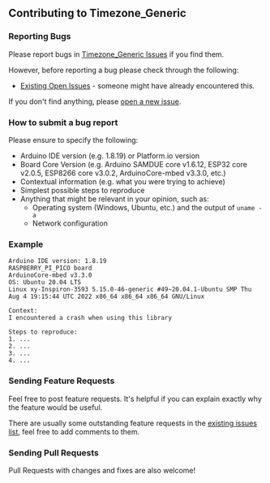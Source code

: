 ## Contributing to Timezone_Generic

### Reporting Bugs

Please report bugs in [Timezone_Generic Issues](https://github.com/khoih-prog/Timezone_Generic/issues) if you find them.

However, before reporting a bug please check through the following:

* [Existing Open Issues](https://github.com/khoih-prog/Timezone_Generic/issues) - someone might have already encountered this.

If you don't find anything, please [open a new issue](https://github.com/khoih-prog/Timezone_Generic/issues/new).

### How to submit a bug report

Please ensure to specify the following:

* Arduino IDE version (e.g. 1.8.19) or Platform.io version
* Board Core Version (e.g. Arduino SAMDUE core v1.6.12, ESP32 core v2.0.5, ESP8266 core v3.0.2, ArduinoCore-mbed v3.3.0, etc.)
* Contextual information (e.g. what you were trying to achieve)
* Simplest possible steps to reproduce
* Anything that might be relevant in your opinion, such as:
  * Operating system (Windows, Ubuntu, etc.) and the output of `uname -a`
  * Network configuration


### Example

```
Arduino IDE version: 1.8.19
RASPBERRY_PI_PICO board
ArduinoCore-mbed v3.3.0
OS: Ubuntu 20.04 LTS
Linux xy-Inspiron-3593 5.15.0-46-generic #49~20.04.1-Ubuntu SMP Thu Aug 4 19:15:44 UTC 2022 x86_64 x86_64 x86_64 GNU/Linux

Context:
I encountered a crash when using this library

Steps to reproduce:
1. ...
2. ...
3. ...
4. ...
```

### Sending Feature Requests

Feel free to post feature requests. It's helpful if you can explain exactly why the feature would be useful.

There are usually some outstanding feature requests in the [existing issues list](https://github.com/khoih-prog/Timezone_Generic/issues?q=is%3Aopen+is%3Aissue+label%3Aenhancement), feel free to add comments to them.

### Sending Pull Requests

Pull Requests with changes and fixes are also welcome!

